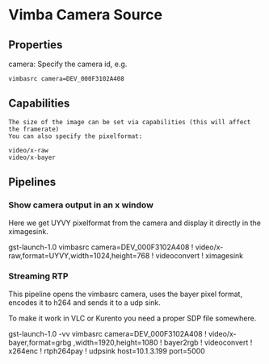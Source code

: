 # Vimba Camera Source

## Properties

camera: Specify the camera id, e.g.

    vimbasrc camera=DEV_000F3102A408

## Capabilities

    The size of the image can be set via capabilities (this will affect the framerate)
    You can also specify the pixelformat:

    video/x-raw
    video/x-bayer

## Pipelines

### Show camera output in an x window

Here we get UYVY pixelformat from the camera and display it directly in the
ximagesink.

gst-launch-1.0 vimbasrc camera=DEV_000F3102A408 ! video/x-raw,format=UYVY,width=1024,height=768 ! videoconvert ! ximagesink

### Streaming RTP

This pipeline opens the vimbasrc camera, uses the bayer pixel format, encodes
it to h264 and sends it to a udp sink.

To make it work in VLC or Kurento you need a proper SDP file somewhere.

gst-launch-1.0 -vv vimbasrc camera=DEV_000F3102A408 ! video/x-bayer,format=grbg ,width=1920,height=1080 ! bayer2rgb ! videoconvert ! x264enc ! rtph264pay ! udpsink host=10.1.3.199 port=5000
